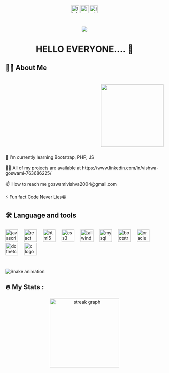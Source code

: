 <div align="center">
  <img src="https://img.shields.io/static/v1?message=LinkedIn&logo=linkedin&label=&color=0077B5&logoColor=white&labelColor=&style=for-the-badge" height="25" alt="linkedin logo"  />
  <img src="https://img.shields.io/static/v1?message=Youtube&logo=youtube&label=&color=FF0000&logoColor=white&labelColor=&style=for-the-badge" height="25" alt="youtube logo"  />
  <img src="https://img.shields.io/static/v1?message=Twitter&logo=twitter&label=&color=1DA1F2&logoColor=white&labelColor=&style=for-the-badge" height="25" alt="twitter logo"  />
</div>

###

<br clear="both">

<div align="center">
  <img src="https://visitor-badge.laobi.icu/badge?page_id=VishwaGoswami1407 .VishwaGoswami1407 &left_color=darkslategrey&right_color=blue"  />
</div>

###

<h1 align="center">HELLO EVERYONE.... 👋</h1>

###

<h2 align="left">👩‍💻  About Me</h2>

###

<br clear="both">

<div align="right">
  <img height="200" src="https://wallpapercave.com/wp/wp7183660.jpg"  />
</div>

###

<p align="left">🌱 I’m currently learning Bootstrap, PHP, JS<br><br>👨‍💻 All of my projects are available at https://www.linkedin.com/in/vishwa-goswami-763686225/<br><br>📫 How to reach me goswamivishva2004@gmail.com<br><br>⚡ Fun fact Code Never Lies😀</p>

###

<h2 align="left">🛠 Language and tools</h2>

###

<div align="left">
  <img src="https://cdn.jsdelivr.net/gh/devicons/devicon/icons/javascript/javascript-original.svg" height="40" alt="javascript logo"  />
  <img width="12" />
  <img src="https://cdn.jsdelivr.net/gh/devicons/devicon/icons/react/react-original.svg" height="40" alt="react logo"  />
  <img width="12" />
  <img src="https://cdn.jsdelivr.net/gh/devicons/devicon/icons/html5/html5-original.svg" height="40" alt="html5 logo"  />
  <img width="12" />
  <img src="https://cdn.jsdelivr.net/gh/devicons/devicon/icons/css3/css3-original.svg" height="40" alt="css3 logo"  />
  <img width="12" />
  <img src="https://cdn.jsdelivr.net/gh/devicons/devicon/icons/tailwindcss/tailwindcss-original-wordmark.svg" height="40" alt="tailwindcss logo"  />
  <img width="12" />
  <img src="https://cdn.jsdelivr.net/gh/devicons/devicon/icons/mysql/mysql-original.svg" height="40" alt="mysql logo"  />
  <img width="12" />
  <img src="https://cdn.jsdelivr.net/gh/devicons/devicon/icons/bootstrap/bootstrap-original.svg" height="40" alt="bootstrap logo"  />
  <img width="12" />
  <img src="https://cdn.jsdelivr.net/gh/devicons/devicon/icons/oracle/oracle-original.svg" height="40" alt="oracle logo"  />
  <img width="12" />
  <img src="https://cdn.jsdelivr.net/gh/devicons/devicon/icons/dotnetcore/dotnetcore-original.svg" height="40" alt="dotnetcore logo"  />
  <img width="12" />
  <img src="https://cdn.jsdelivr.net/gh/devicons/devicon/icons/c/c-original.svg" height="40" alt="c logo"  />
</div>

###

<br clear="both">

<img src="https://raw.githubusercontent.com/VishwaGoswami1407 /VishwaGoswami1407 /output/snake.svg" alt="Snake animation" />

###

<h2 align="left">🔥   My Stats :</h2>

###

<div align="center">
</div>

###

<div align="center">
  <img src="https://streak-stats.demolab.com?user=VishwaGoswami1407 &locale=en&mode=daily&theme=dark&hide_border=false&border_radius=5&order=3" height="220" alt="streak graph"  />
</div>

###
